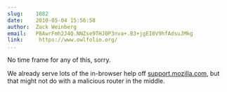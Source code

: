 ```yaml
---
slug:    1082
date:    2010-05-04 15:56:58
author:  Zack Weinberg
email:   P8AwrFmh2J4Q.NNZse9THJ0P3nva+.B3+jgEI0V9hfAdsuJMkg
link:     https://www.owlfolio.org/
...
```


No time frame for any of this, sorry.

We already serve lots of the in-browser help off <a
href="http://support.mozilla.com/">support.mozilla.com</a>, but that
might not do with a malicious router in the middle.
